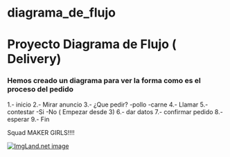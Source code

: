 # diagrama_de_flujo
# Proyecto Diagrama de Flujo ( Delivery)
### Hemos creado un diagrama para ver la forma como es el proceso del pedido

1.- inicio 
2.- Mirar anuncio 
3.- ¿Que pedir?
 -pollo
 -carne
4.- Llamar
5.- contestar
 -Si
 -No ( Empezar desde 3)
6.- dar datos
7.- confirmar pedido
8.- esperar
9.- Fin


Squad MAKER GIRLS!!!!

<a href="http://1.1m.yt/ZvR7QeW.jpg" target="_blank"><img src="http://1.1m.yt/ZvR7QeW.jpg" alt="ImgLand.net image" /></a>
